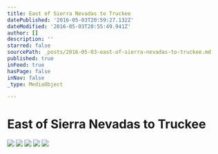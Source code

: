 ```yaml
---
title: East of Sierra Nevadas to Truckee
datePublished: '2016-05-03T20:59:27.132Z'
dateModified: '2016-05-03T20:55:49.941Z'
author: []
description: ''
starred: false
sourcePath: _posts/2016-05-03-east-of-sierra-nevadas-to-truckee.md
published: true
inFeed: true
hasPage: false
inNav: false
_type: MediaObject

---
```

# East of Sierra Nevadas to Truckee
![](https://the-grid-user-content.s3-us-west-2.amazonaws.com/5e29fb38-9136-4665-b79d-5e5b1e8cd23a.jpg)
![](https://the-grid-user-content.s3-us-west-2.amazonaws.com/392470f2-4da3-42b5-babd-2a87faa005ce.jpg)
![](https://the-grid-user-content.s3-us-west-2.amazonaws.com/57795e52-9268-4a14-a6f4-5efb07a97d3e.jpg)
![](https://the-grid-user-content.s3-us-west-2.amazonaws.com/9f31b17c-5a3a-4b96-80f6-a53e0496767c.jpg)
![](https://the-grid-user-content.s3-us-west-2.amazonaws.com/80938a7c-cd1a-44f5-b516-6a785f8a9f2d.jpg)